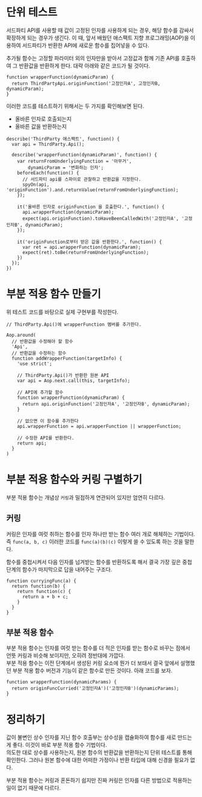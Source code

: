 # 단위 테스트

서드파티 API를 사용할 때 값이 고정된 인자를 사용하게 되는 경우, 해당 함수를 감싸서 확장하게 되는 경우가 생긴다. 이 때, 앞서 배웠던 애스팩트 지향 프로그래밍(AOP)을 이용하여 서드파티가 반환한 API에 새로운 함수를 집어넣을 수 있다.

추가될 함수는 고정할 파라미터 외의 인자만을 받아서 고정값과 함께 기존 API를 호출하여 그 반환값을 반환하게 한다.
대략 아래와 같은 코드가 될 것이다.

```
function wrapperFunction(dynamicParam) {
  return ThirdPartyApi.originFunction('고정인자A', 고정인자B, dynamicParam);
}
```

이러한 코드를 테스트하기 위해서는 두 가지를 확인해보면 된다.
- 올바른 인자로 호출되는지
- 올바른 값을 반환하는지

```
describe('ThirdParty 애스팩트', function() {
  var api = ThirdParty.Api();

  describe('wrapperFunction(dynamicParam)', function() {
    var returnFromUnderlyingFunction = '아무거',
        dynamicParam = '변화하는 인자';
    beforeEach(function() {
      // 서드파티 api를 스파이로 관찰하고 반환값을 지정한다.
      spyOn(api, 'originFunction').and.returnValue(returnFromUnderlyingFunction);
    });

    it('올바른 인자로 originFunction 을 호출한다.', function() {
      api.wrapperFunction(dynamicParam);
      expect(api.originFunction).toHaveBeenCalledWith('고정인자A', '고정인자B', dynamicParam);
    });

    it('originFunction로부터 받은 값을 반환한다.', function() {
      var ret = api.wrapperFunction(dynamicParam);
      expect(ret).toBe(returnFromUnderlyingFunction);
    })
  });
})
```

# 부분 적용 함수 만들기
위 테스트 코드를 바탕으로 실제 구현부를 작성한다.
```
// ThirdParty.Api()에 wrapperFunction 멤버를 추가한다.

Aop.around(
  // 반환값을 수정해야 할 함수
  'Api',
  // 반환값을 수정하는 함수
  function addWrapperFunction(targetInfo) {
    'use strict';

    // ThirdParty.Api()가 반환한 원본 API
    var api = Aop.next.call(this, targetInfo);

    // API에 추가할 함수
    function wrapperFunction(dynamicParam) {
      return api.originFunction('고정인자A', '고정인자B', dynamicParam);
    }

    // 없으면 이 함수를 추가한다
    api.wrapperFunction = api.wrapperFunction || wrapperFunction;

    // 수정한 API를 반환한다.
    return api;
  }
)
```

# 부분 적용 함수와 커링 구별하기
부분 적용 함수는 개념상 `커링`과 밀접하게 연관되어 있지만 엄연히 다르다.

## 커링
커링은 인자를 여럿 취하는 함수를 인자 하나만 받는 함수 여러 개로 해체하는 기법이다.
즉 `func(a, b, c)` 이러한 코드를 `func(a)(b)(c)` 이렇게 쓸 수 있도록 하는 것을 말한다.

함수를 중첩시켜서 다음 인자를 넘겨받는 함수를 반환하도록 해서 결국 가장 깊은 중첩 단계의 함수가 마지막으로 답을 내어주는 구조다.
```
function curryingFunc(a) {
  return function(b) {
    return function(c) {
      return a + b + c;
    }
  }
}
```

## 부분 적용 함수
부분 적용 함수는 인자를 여럿 받는 함수를 더 적은 인자를 받는 함수로 바꾸는 점에서 언뜻 커링과 비슷해 보이지만, 오히려 정반대에 가깝다.  
부분 적용 함수는 이전 단계에서 생성된 커링 요소에 뭔가 더 보태서 결국 앞에서 설명했던 부분 적용 함수 버전과 기능이 같은 함수로 만든 것이다.
아래 코드를 보자.
```
function wrapperFunction(dynamicParams) {
  return originFuncCurried('고정인자A')('고정인자B')(dynamicParams);
}
```

# 정리하기
값이 불변인 상수 인자를 지닌 함수 호출부는 상수성을 캡슐화하여 함수를 새로 만드는게 좋다. 이것이 바로 부분 적용 함수 기법이다.  
의도한 대로 상수를 사용하는지, 원본 함수의 반환값을 반환하는지 단위 테스트를 통해 확인한다. 그러나 원본 함수에 대한 어떠한 가정이나 반환 타입에 대해 신경쓸 필요가 없다.

부분 적용 함수는 커링과 혼돈하기 쉽지만 진짜 커링은 인자를 다른 방법으로 적용하는 일이 없기 때문에 다르다.
